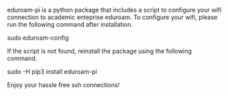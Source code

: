 eduroam-pi is a python package that includes a script to configure your wifi connection to academic enteprise eduroam. To configure your wifi, please run the following command after installation.

sudo eduroam-config

If the script is not found, reinstall the package using the following command.

sudo -H pip3 install eduroam-pi

Enjoy your hassle free ssh connections!
